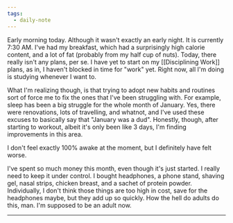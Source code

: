 ```yaml
---
tags:
  - daily-note
---
```

Early morning today. Although it wasn't exactly an early night. It is currently 7:30 AM. I've had my breakfast, which had a surprisingly high calorie content, and a lot of fat (probably from my half cup of nuts). Today, there really isn't any plans, per se. I have yet to start on my [[Disciplining Work]] plans, as in, I haven't blocked in time for "work" yet. Right now, all I'm doing is studying whenever I want to.

What I'm realizing though, is that trying to adopt new habits and routines sort of force me to fix the ones that I've been struggling with. For example, sleep has been a big struggle for the whole month of January. Yes, there were renovations, lots of travelling, and whatnot, and I've used these excuses to basically say that "January was a dud". Honestly, though, after starting to workout, albeit it's only been like 3 days, I'm finding improvements in this area.

I don't feel exactly 100% awake at the moment, but I definitely have felt worse. 

I've spent so much money this month, even though it's just started. I really need to keep it under control. I bought headphones, a phone stand, shaving gel, nasal strips, chicken breast, and a sachet of protein powder. Individually, I don't think those things are too high in cost, save for the headphones maybe, but they add up so quickly. How the hell do adults do this, man. I'm supposed to be an adult now.

---